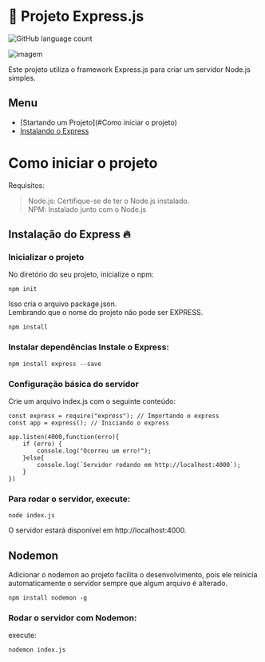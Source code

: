 # 📜 Projeto Express.js

![GitHub language count](https://img.shields.io/github/languages/count/iuricode/README-template?style=for-the-badge)


<img src="https://miro.medium.com/v2/resize:fit:1400/1*0xWhD2FQZJT84o7jAAkGRg.jpeg" alt="imagem">



<!------------------------------------------------------ -->

Este projeto utiliza o framework Express.js para criar um servidor Node.js simples.

## Menu

- [Startando um Projeto](#Como iniciar o projeto)
- [Instalando o Express](#como-usar-os-badges-shields)

# Como iniciar o projeto 
Requisitos:
> Node.js: Certifique-se de ter o Node.js instalado.  
> NPM: Instalado junto com o Node.js  


## Instalação do Express 🔥
### Inicializar o projeto
No diretório do seu projeto, inicialize o npm:  
```
npm init
```
Isso cria o arquivo package.json.  
Lembrando que o nome do projeto não pode ser EXPRESS.  
```
npm install
```


### Instalar dependências Instale o Express:  

```
npm install express --save
```

### Configuração básica do servidor
Crie um arquivo index.js com o seguinte conteúdo:
```
const express = require("express"); // Importando o express
const app = express(); // Iniciando o express

app.listen(4000,function(erro){
    if (erro) {
        console.log("Ocorreu um erro!");
    }else{
        console.log(`Servidor rodando em http://localhost:4000`);
    }
})

```

### Para rodar o servidor, execute:
```
node index.js
```
O servidor estará disponível em http://localhost:4000.

## Nodemon
Adicionar o nodemon ao projeto facilita o desenvolvimento, pois ele reinicia automaticamente o servidor sempre que algum arquivo é alterado.  
```
npm install nodemon -g
```

### Rodar o servidor com Nodemon:
execute:

```
nodemon index.js
```